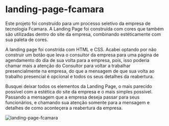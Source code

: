 # landing-page-fcamara

Este projeto foi construído para um processo seletivo da empresa de tecnologia Fcamara. A Landing Page foi construída com cores que também são utilizadas dentro do site da empresa, combinando estéticamente com sua paleta de cores.

A landing page foi constrída com HTML e CSS. Acabei optando por não construir um botão que leva o consultor da empresa para uma página de agendamento do dia de sua volta para a empresa, pois, isso poderia chamar mais a atenção do Consultor para voltar a trabalhar presencialmente na empresa, do que a mensagem de que sua volta ao trabalho presencial é opcional e todos os seus detalhes da reabertura.

Busquei deixar todos os elementos da Landing Page, o mais parecido possível com a estética do site da empresa e o mais simples possível. Passando a mensagem que a empresa deseja passar para seus funcionários, e chamando sua atenção somente para a mensagem e detalhes de como aconteçera a reabertura da empresa.

![landing-page-fcamara](https://user-images.githubusercontent.com/83620153/136674196-72293d5f-6a29-48b0-9386-eb968ebc9c4b.png)
